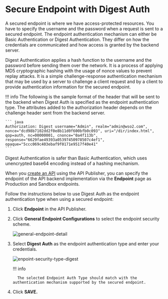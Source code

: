 # Secure Endpoint with Digest Auth

A secured endpoint is where we have access-protected resources. You have to specify the username and the password when a request is sent to a secured endpoint.  The endpoint authentication mechanism can either be Basic Authentication or Digest Authentication. They differ on how the credentials are communicated and how access is granted by the backend server. 

Digest Authentication applies a hash function to the username and the password before sending them over the network. It is a process of applying MD5 cryptographic hashing with the usage of nonce values to prevent replay attacks. It is a simple challenge-response authentication mechanism that may be used by a server to challenge a client request and by a client to provide authentication information for the secured endpoint.

!!! info
    The following is the sample format of the header that will be sent to the backend when Digest Auth is specified as the endpoint authentication type. The attributes added to the authorization header depends on the challenge header sent from the backend server.
    
    ``` java
    Authorization: Digest username="Admin", realm="admin@wso2.com", nonce="dcd98b7102dd2f0e8b11d0f600bfb0c093", uri="/dir/index.html", qop=auth, nc=00000001, cnonce="0a4f113b", response="6629fae49393a05397450978507c4ef1", opaque="5ccc069c403ebaf9f0171e9517f40e41"
    ```

Digest Authentication is safer than Basic Authentication, which uses unencrypted base64 encoding instead of a hashing mechanism.

When you [create an API]({{base_path}}/Learn/DesignAPI/CreateAPI/create-a-rest-api) using the API Publisher, you can specify the endpoint of the API backend implementation via the **Endpoint** page as Production and Sandbox endpoints.

Follow the instructions below to use Digest Auth as the endpoint authentication type when using a secured endpoint:

1. Click **Endpoint** in the API Publisher.

2. Click **General Endpoint Configurations** to select the endpoint security scheme. 

     ![general-endpoint-detail]({{base_path}}/assets/img/Learn/general-endpoint-detail.png)

3. Select **Digest Auth** as the endpoint authentication type and enter your credentials.
     
     ![enpoint-security-type-digest]({{base_path}}/assets/img/Learn/enpoint-security-type-digest.png)

    !!! info

         The selected Endpoint Auth Type should match with the authentication mechanism supported by the secured endpoint.

4. Click **SAVE.**
